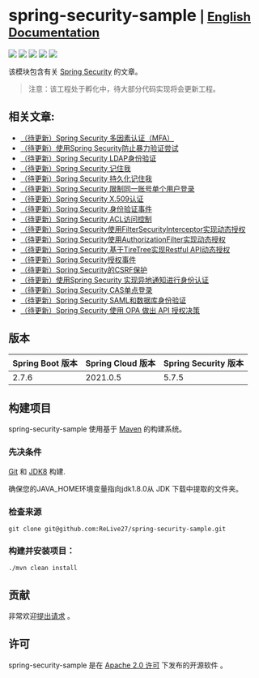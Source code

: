 # <font size="6p">spring-security-sample</font> <font size="5p">  | [English Documentation](README_EN.md)</font>

<p align="left">
	<a href="https://github.com/ReLive27/spring-security-sample/stargazers"><img src="https://img.shields.io/github/stars/ReLive27/spring-security-sample?style=flat-square&logo=GitHub"></a>
	<a href="https://github.com/ReLive27/spring-security-sample/network/members"><img src="https://img.shields.io/github/forks/ReLive27/spring-security-sample?style=flat-square&logo=GitHub"></a>
	<a href="https://github.com/ReLive27/spring-security-sample/watchers"><img src="https://img.shields.io/github/watchers/ReLive27/spring-security-sample?style=flat-square&logo=GitHub"></a>
	<a href="https://github.com/ReLive27/spring-security-sample/issues"><img src="https://img.shields.io/github/issues/ReLive27/spring-security-sample.svg?style=flat-square&logo=GitHub"></a>
	<a href="https://github.com/ReLive27/spring-security-sample/blob/master/LICENSE"><img src="https://img.shields.io/github/license/ReLive27/spring-security-sample.svg?style=flat-square"></a>
</p>

该模块包含有关 [Spring Security](https://spring.io/projects/spring-security) 的文章。

> 注意：该工程处于孵化中，待大部分代码实现将会更新工程。

## 相关文章:

- [（待更新）Spring Security 多因素认证（MFA）]()
- [（待更新）使用Spring Security防止暴力验证尝试]()
- [（待更新）Spring Security LDAP身份验证]()
- [（待更新）Spring Security 记住我]()
- [（待更新）Spring Security 持久化记住我]()
- [（待更新）Spring Security 限制同一账号单个用户登录]()
- [（待更新）Spring Security X.509认证]()
- [（待更新）Spring Security 身份验证事件]()
- [（待更新）Spring Security ACL访问控制]()
- [（待更新）Spring Security使用FilterSecurityInterceptor实现动态授权]()
- [（待更新）Spring Security使用AuthorizationFilter实现动态授权]()
- [（待更新）Spring Security 基于TireTree实现Restful API动态授权]()
- [（待更新）Spring Security授权事件]()
- [（待更新）Spring Security的CSRF保护]()
- [（待更新）使用Spring Security 实现异地通知进行身份认证]()
- [（待更新）Spring Security CAS单点登录]()
- [（待更新）Spring Security SAML和数据库身份验证]()
- [（待更新）Spring Security 使用 OPA 做出 API 授权决策]()

## 版本

| Spring Boot 版本  | Spring Cloud 版本  |  Spring Security 版本   |
| ---------------- | ----------------- | -------------           |
| 2.7.6          | 2021.0.5          |  5.7.5                    |

## 构建项目

spring-security-sample 使用基于 [Maven](https://maven.apache.org/) 的构建系统。

### 先决条件

[Git](https://help.github.com/set-up-git-redirect) 和 [JDK8](https://www.oracle.com/technetwork/java/javase/downloads)
构建.

确保您的JAVA_HOME环境变量指向jdk1.8.0从 JDK 下载中提取的文件夹。

### 检查来源

```
git clone git@github.com:ReLive27/spring-security-sample.git
```

### 构建并安装项目：

```
./mvn clean install
```

## 贡献

非常欢迎[提出请求](https://help.github.com/articles/creating-a-pull-request) 。

## 许可

spring-security-sample 是在 [Apache 2.0 许可](https://www.apache.org/licenses/LICENSE-2.0.html) 下发布的开源软件 。
